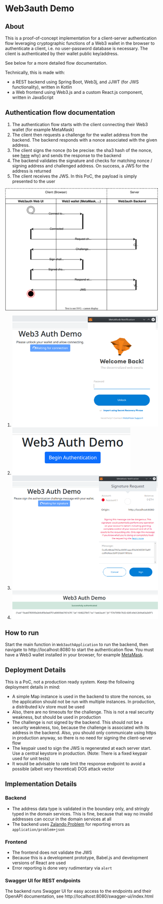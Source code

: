 # Web3auth Demo

## About
This is a proof-of-concept implementation for a client-server authentication flow leveraging cryptographic functions of a Web3 wallet in the browser to authenticate a client, i.e.
no user-password database is necessary. The client is authenticated by their wallet public key/address.

See below for a more detailed flow documentation.

Technically, this is made with:
* a REST backend using Spring Boot, Web3j, and JJWT (for JWS functionality), written in Kotlin
* a Web frontend using Web3.js and a custom React.js component, written in JavaScript

## Authentication flow documentation

1. The authentication flow starts with the client connecting their Web3 wallet (for example MetaMask)
2. The client then requests a challenge for the wallet address from the backend. The backend responds with a nonce associated with the given address.
3. The client signs the nonce (to be precise: the sha3 hash of the nonce, see [here](https://github.com/MetaMask/providers/issues/199) why) and sends the response to the backend
4. The backend validates the signature and checks for matching nonce / signing address and challenged address. On success, a JWS for the address is returned
5. The client receives the JWS. In this PoC, the payload is simply presented to the user

![Authentication flow diagram](docs/web3auth-flow.drawio.svg)
1. ![Connect](docs/01_connect.png)
2. ![Connect](docs/02_begin.png)
3. ![Connect](docs/03_sign.png)
5. ![Connect](docs/04_authenticated.png)

## How to run
Start the main function in `Web3authApplication` to run the backend, then navigate to http://localhost:8080 to start the authentication flow. You must have a Web3 wallet installed in your browser, for example [MetaMask](https://metamask.io/).

## Deployment Details

This is a PoC, not a production ready system. Keep the following deployment details in mind:

* A simple Map instance is used in the backend to store the nonces, so the application should not be run with multiple instances. In production, a distributed k/v store must be used
* Also, there are no timeouts for the challenge. This is not a real security weakness, but should be used in production
* The challenge is not signed by the backend. This should not be a security weakness, too, because the challenge is associated with its address in the backend. Also, you should only communicate using https in production anyway, so there is no need for signing the client-server flow
* The keypair used to sign the JWS is regenerated at each server start. Use a central keystore in production. (Note: There is a fixed keypair used for unit tests)
* It would be advisable to rate limit the response endpoint to avoid a possible (albeit very theoretical) DOS attack vector

## Implementation Details

### Backend
* The address data type is validated in the boundary only, and stringly typed in the domain services. This is fine, because that way no invalid addresses can occur in the domain services at all
* The backend uses [Zalando Problem](https://github.com/zalando/problem) for reporting errors as `application/problem+json`

### Frontend
* The frontend does not validate the JWS
* Because this is a development prototype, Babel.js and development versions of React are used
* Error reporting is done very rudimentary via `alert`

### Swagger UI for REST endpoints
The backend runs Swagger UI for easy access to the endpoints and their OpenAPI documentation, see http://localhost:8080/swagger-ui/index.html
